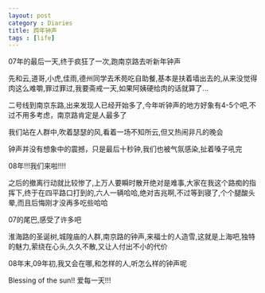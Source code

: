 ```yaml
---
layout: post
category : Diaries
title: 跨年钟声
tags : [life]
---
```



07年的最后一天,终于疯狂了一次,跑南京路去听新年钟声
 
先和云,道哥,小虎,佳雨,德州同学去禾苑吃自助餐,基本是扶着墙出去的,从来没觉得肉这么难嚼,罪过罪过,我要斋戒一天,如果阿姨硬给肉的话就算了...
 
二号线到南京东路,出来发现人已经开始多了,今年听钟声的地方好象有4-5个吧,不过不用多考虑，南京路肯定是人最多了
 
我们站在人群中,吹着瑟瑟的风,看着一场不知所云,但又热闹非凡的晚会
 
钟声并没有想象中的震撼，只是最后十秒钟,我们也被气氛感染,扯着嗓子吼完
 
08年!!!我们来啦!!!!
 
之后的撤离行动就比较惨了,上万人要瞬时散开绝对是难事,大家在我这个路痴的指挥下,终于在四平路口打到的,六人一辆哈哈,绝对吉兆啊,不过等到寝了,个个腿酸头晕,而且后悔刚才没再多吃些哈哈
 
07的尾巴,感受了许多吧
 
淮海路的圣诞树,城隍庙的人群,南京路的钟声,来福士的人造雪,这就是上海吧,独特的魅力,萦绕在心头,久久不散,又让人付出不小的代价
 
08年末,09年初,我又会在哪,和怎样的人,听怎么样的钟声呢
 
Blessing of the sun!!   爱每一天!!!
